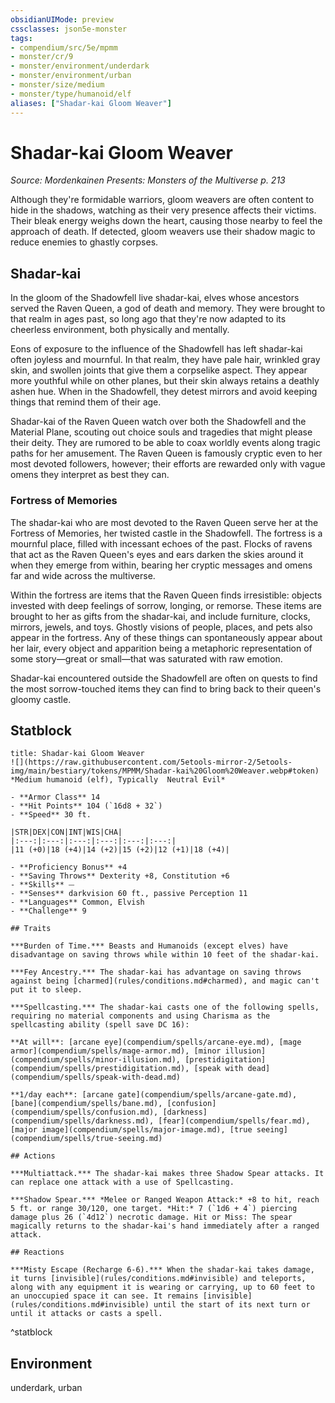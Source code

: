 ```yaml
---
obsidianUIMode: preview
cssclasses: json5e-monster
tags:
- compendium/src/5e/mpmm
- monster/cr/9
- monster/environment/underdark
- monster/environment/urban
- monster/size/medium
- monster/type/humanoid/elf
aliases: ["Shadar-kai Gloom Weaver"]
---
```

# Shadar-kai Gloom Weaver
*Source: Mordenkainen Presents: Monsters of the Multiverse p. 213*  

Although they're formidable warriors, gloom weavers are often content to hide in the shadows, watching as their very presence affects their victims. Their bleak energy weighs down the heart, causing those nearby to feel the approach of death. If detected, gloom weavers use their shadow magic to reduce enemies to ghastly corpses.

## Shadar-kai

In the gloom of the Shadowfell live shadar-kai, elves whose ancestors served the Raven Queen, a god of death and memory. They were brought to that realm in ages past, so long ago that they're now adapted to its cheerless environment, both physically and mentally.

Eons of exposure to the influence of the Shadowfell has left shadar-kai often joyless and mournful. In that realm, they have pale hair, wrinkled gray skin, and swollen joints that give them a corpselike aspect. They appear more youthful while on other planes, but their skin always retains a deathly ashen hue. When in the Shadowfell, they detest mirrors and avoid keeping things that remind them of their age.

Shadar-kai of the Raven Queen watch over both the Shadowfell and the Material Plane, scouting out choice souls and tragedies that might please their deity. They are rumored to be able to coax worldly events along tragic paths for her amusement. The Raven Queen is famously cryptic even to her most devoted followers, however; their efforts are rewarded only with vague omens they interpret as best they can.

### Fortress of Memories

The shadar-kai who are most devoted to the Raven Queen serve her at the Fortress of Memories, her twisted castle in the Shadowfell. The fortress is a mournful place, filled with incessant echoes of the past. Flocks of ravens that act as the Raven Queen's eyes and ears darken the skies around it when they emerge from within, bearing her cryptic messages and omens far and wide across the multiverse.

Within the fortress are items that the Raven Queen finds irresistible: objects invested with deep feelings of sorrow, longing, or remorse. These items are brought to her as gifts from the shadar-kai, and include furniture, clocks, mirrors, jewels, and toys. Ghostly visions of people, places, and pets also appear in the fortress. Any of these things can spontaneously appear about her lair, every object and apparition being a metaphoric representation of some story—great or small—that was saturated with raw emotion.

Shadar-kai encountered outside the Shadowfell are often on quests to find the most sorrow-touched items they can find to bring back to their queen's gloomy castle.

## Statblock

```ad-statblock
title: Shadar-kai Gloom Weaver
![](https://raw.githubusercontent.com/5etools-mirror-2/5etools-img/main/bestiary/tokens/MPMM/Shadar-kai%20Gloom%20Weaver.webp#token)
*Medium humanoid (elf), Typically  Neutral Evil*

- **Armor Class** 14 
- **Hit Points** 104 (`16d8 + 32`)
- **Speed** 30 ft.

|STR|DEX|CON|INT|WIS|CHA|
|:---:|:---:|:---:|:---:|:---:|:---:|
|11 (+0)|18 (+4)|14 (+2)|15 (+2)|12 (+1)|18 (+4)|

- **Proficiency Bonus** +4
- **Saving Throws** Dexterity +8, Constitution +6
- **Skills** ⏤
- **Senses** darkvision 60 ft., passive Perception 11
- **Languages** Common, Elvish
- **Challenge** 9

## Traits

***Burden of Time.*** Beasts and Humanoids (except elves) have disadvantage on saving throws while within 10 feet of the shadar-kai.

***Fey Ancestry.*** The shadar-kai has advantage on saving throws against being [charmed](rules/conditions.md#charmed), and magic can't put it to sleep.

***Spellcasting.*** The shadar-kai casts one of the following spells, requiring no material components and using Charisma as the spellcasting ability (spell save DC 16):

**At will**: [arcane eye](compendium/spells/arcane-eye.md), [mage armor](compendium/spells/mage-armor.md), [minor illusion](compendium/spells/minor-illusion.md), [prestidigitation](compendium/spells/prestidigitation.md), [speak with dead](compendium/spells/speak-with-dead.md)

**1/day each**: [arcane gate](compendium/spells/arcane-gate.md), [bane](compendium/spells/bane.md), [confusion](compendium/spells/confusion.md), [darkness](compendium/spells/darkness.md), [fear](compendium/spells/fear.md), [major image](compendium/spells/major-image.md), [true seeing](compendium/spells/true-seeing.md)

## Actions

***Multiattack.*** The shadar-kai makes three Shadow Spear attacks. It can replace one attack with a use of Spellcasting.

***Shadow Spear.*** *Melee or Ranged Weapon Attack:* +8 to hit, reach 5 ft. or range 30/120, one target. *Hit:* 7 (`1d6 + 4`) piercing damage plus 26 (`4d12`) necrotic damage. Hit or Miss: The spear magically returns to the shadar-kai's hand immediately after a ranged attack.

## Reactions

***Misty Escape (Recharge 6-6).*** When the shadar-kai takes damage, it turns [invisible](rules/conditions.md#invisible) and teleports, along with any equipment it is wearing or carrying, up to 60 feet to an unoccupied space it can see. It remains [invisible](rules/conditions.md#invisible) until the start of its next turn or until it attacks or casts a spell.
```
^statblock

## Environment

underdark, urban
